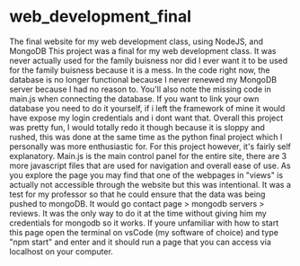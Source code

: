 # web_development_final
The final website for my web development class, using NodeJS, and MongoDB
This project was a final for my web development class. It was never actually used for the family buisness nor did I ever want it to be used for the family buisness because it is a mess.
In the code right now, the database is no longer functional because I never renewed my MongoDB server because I had no reason to. You'll also note the missing code in main.js when connecting the database. If you want to link your own database you need to do it yourself, if i left the framework of mine it would have expose my login credentials and i dont want that.
Overall this project was pretty fun, I would totally redo it though because it is sloppy and rushed, this was done at the same time as the python final project which I personally was more enthusiastic for. 
For this project however, it's fairly self explanatory. Main.js is the main control panel for the entire site, there are 3 more javascript files that are used for navigation and overall ease of use. 
As you explore the page you may find that one of the webpages in "views" is actually not accessible through the website but this was intentional. It was a test for my professor so that he could ensure that the data was being pushed to mongoDB. It would go contact page > mongodb servers > reviews. It was the only way to do it at the time without giving him my credentials for mongodb so it works.
If youre unfamiliar with how to start this page open the terminal on vsCode (my software of choice) and type "npm start" and enter and it should run a page that you can access via localhost on your computer.
